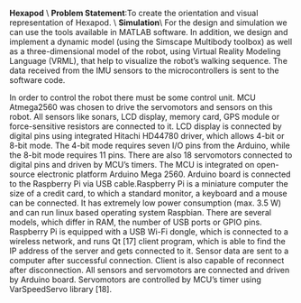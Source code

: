 __Hexapod__ \\
__Problem Statement__:To create the orientation and visual representation of Hexapod. \\
__Simulation__\\
For the design and simulation we can use the tools available in MATLAB software. In addition, we design and implement a dynamic model (using the Simscape Multibody toolbox) as well as a three-dimensional model of the robot, using Virtual Reality Modeling Language (VRML), that help to visualize the robot’s walking sequence. The data received from the IMU sensors to the microcontrollers is sent to the software code.


In order to control the robot there must be some control unit. MCU Atmega2560 was chosen to drive the servomotors and sensors on this robot. All sensors like sonars, LCD display, memory card, GPS module or force-sensitive resistors are connected to it. LCD display is connected by digital pins using integrated Hitachi HD44780 driver, which allows 4-bit or 8-bit mode. The 4-bit mode requires seven I/O pins from the Arduino, while the 8-bit mode requires 11 pins. There are also 18 servomotors connected to digital pins and driven by MCU’s timers. The MCU is integrated on open-source electronic platform Arduino Mega 2560. Arduino board is connected to the Raspberry Pi via USB cable.Raspberry Pi is a miniature computer the size of a credit card, to which a standard monitor, a keyboard and a mouse can be connected. It has extremely low power consumption (max. 3.5 W) and can run linux based operating system Raspbian. There are several models, which differ in RAM, the number of USB ports or GPIO pins. Raspberry Pi is equipped with a USB Wi-Fi dongle, which is connected to a wireless network, and runs Qt [17] client program, which is able to find the IP address of the server and gets connected to it. Sensor data are sent to a computer after successful connection. Client is also capable of reconnect after disconnection. All sensors and servomotors are connected and driven by Arduino board. Servomotors are controlled by MCU’s timer using VarSpeedServo library [18].

